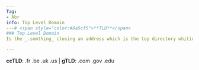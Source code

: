 ```yaml
---
Tag:
- Abr 
info: Top Level Domain
---# <span style="color:#8a5cf5">**TLD**</span>
### Top Level Domain
Is the _.somthing_ closing an address which is the top directory whitin which the address domain is stored.

---
```


**ccTLD**: .fr .be .uk .us | **gTLD**: .com .gov .edu
